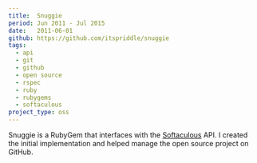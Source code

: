 ```yaml
---
title:  Snuggie
period: Jun 2011 - Jul 2015
date:   2011-06-01
github: https://github.com/itspriddle/snuggie
tags:
  - api
  - git
  - github
  - open source
  - rspec
  - ruby
  - rubygems
  - softaculous
project_type: oss
---
```


Snuggie is a RubyGem that interfaces with the [Softaculous][] API. I created
the initial implementation and helped manage the open source project on
GitHub.

[Softaculous]: https://www.softaculous.com
